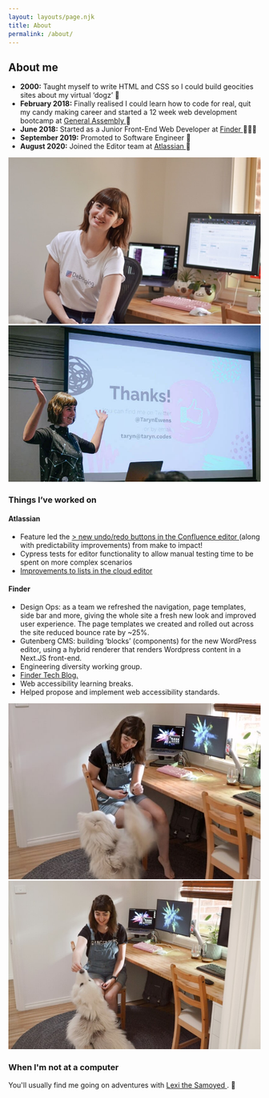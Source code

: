 ```yaml
---
layout: layouts/page.njk
title: About
permalink: /about/
---
```


<section>
        <h2>About me</h2>
        <ul className={utilStyles.listStandard}>
          <li className={utilStyles.listItemStandard}>
            <strong>2000:</strong> Taught myself to write HTML and CSS so I
            could build geocities sites about my virtual ‘dogz’ 🐶
          </li>
          <li className={utilStyles.listItemStandard}>
            <strong>February 2018:</strong> Finally realised I could learn how
            to code for real, quit my candy making career and started a 12 week
            web development bootcamp at
            <a
              className={utilStyles.linkFeature}
              href="https://generalassemb.ly/"
            >
              General Assembly
            </a>
            🍬
          </li>
          <li className={utilStyles.listItemStandard}>
            <strong>June 2018:</strong> Started as a Junior Front-End Web
            Developer at
            <a
              className={utilStyles.linkFeature}
              href="https://www.finder.com.au/"
            >
              Finder
            </a>
            👩🏻‍💻
          </li>
          <li className={utilStyles.listItemStandard}>
            <strong>September 2019:</strong> Promoted to Software Engineer 🎉
          </li>
          <li className={utilStyles.listItemStandard}>
            <strong>August 2020:</strong> Joined the Editor team at
            <a
              className={utilStyles.linkFeature}
              href="https://www.atlassian.com/"
            >
              Atlassian
            </a>
            🥳
          </li>
        </ul>
      </section>
      <section className={utilStyles.imageWrapper}>
        <img
          src="/images/taryndesk.jpg"
          className={utilStyles.imageHalf}
          alt="Taryn sitting in her home office"
        />
        <img
          src="/images/speaking-thanks.jpg"
          className={utilStyles.imageHalf}
          alt="Taryn speaking at SydCSS"
        />
      </section>
      <section>
        <h3 className={utilStyles.h3}>Things I’ve worked on</h3>
        <h4>Atlassian</h4>
        <ul className={utilStyles.listStandard}>
          <li className={utilStyles.listItemStandard}>
            Feature led the
            <a href="https://community.atlassian.com/t5/Confluence-articles/New-Undo-Redo-buttons-in-the-Confluence-editor/ba-p/1735895">
              >
              new undo/redo buttons in the Confluence editor
            </a>
            (along with predictability improvements) from make to impact!
          </li>
          <li className={utilStyles.listItemStandard}>
            Cypress tests for editor functionality to allow manual testing time
            to be spent on more complex scenarios
          </li>
          <li className={utilStyles.listItemStandard}>
            <a href="https://community.atlassian.com/t5/Confluence-Cloud-articles/Solving-WTF-moments-in-Confluence-Improvements-to-lists-have/ba-p/1601228">
              Improvements to lists in the cloud editor
            </a>
          </li>
        </ul>
        <h4>Finder</h4>
        <ul className={utilStyles.listStandard}>
          <li className={utilStyles.listItemStandard}>
            Design Ops: as a team we refreshed the navigation, page templates,
            side bar and more, giving the whole site a fresh new look and
            improved user experience. The page templates we created and rolled
            out across the site reduced bounce rate by ~25%.
          </li>
          <li className={utilStyles.listItemStandard}>
            Gutenberg CMS: building ‘blocks’ (components) for the new WordPress
            editor, using a hybrid renderer that renders Wordpress content in a
            Next.JS front-end.
          </li>
          <li className={utilStyles.listItemStandard}>
            Engineering diversity working group.
          </li>
          <li className={utilStyles.listItemStandard}>
            <a
              className={utilStyles.linkFeature}
              href="https://medium.com/finder-tech"
            >
              Finder Tech Blog.
            </a>
          </li>
          <li className={utilStyles.listItemStandard}>
            Web accessibility learning breaks.
          </li>
          <li className={utilStyles.listItemStandard}>
            Helped propose and implement web accessibility standards.
          </li>
        </ul>
      </section>
      <section className={utilStyles.imageWrapper}>
        <img
          src="/images/taryn-lexi-desk1.jpg"
          className={utilStyles.imageHalf}
          alt="Taryn at her desk with her big fluffy dog begging for treats"
        />
        <img
          src="/images/taryn-lexi-desk2.jpg"
          className={utilStyles.imageHalf}
          alt="Taryn at her desk giving her big fluffy dog a treat"
        />
      </section>
      <section>
        <h3 className={utilStyles.h3}>When I'm not at a computer</h3>
        <p>
          You'll usually find me going on adventures with
          <a
            className={utilStyles.linkFeature}
            href="https://www.instagram.com/lexi.samoyed"
          >
            Lexi the Samoyed
          </a>
          . 🐶
        </p>
      </section>
